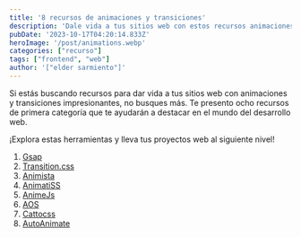 ```yaml
---
title: '8 recursos de animaciones y transiciones'
description: 'Dale vida a tus sitios web con estos recursos animaciones y transiciones.'
pubDate: '2023-10-17T04:20:14.833Z'
heroImage: '/post/animations.webp'
categories: ["recurso"]
tags: ["frontend", "web"]
author: '["elder sarmiento"]'
---
```


Si estás buscando recursos para dar vida a tus sitios web con animaciones y transiciones impresionantes, no busques más. Te presento ocho recursos de primera categoría que te ayudarán a destacar en el mundo del desarrollo web.

¡Explora estas herramientas y lleva tus proyectos web al siguiente nivel!

1. <a href="https://gsap.com/" target="_blank">Gsap</a>
2. <a href="https://www.transition.style/" target="_blank">Transition.css</a>
3. <a href="https://animista.net/" target="_blank">Animista</a>
4. <a href="https://xsgames.co/animatiss/" target="_blank">AnimatiSS</a>
5. <a href="https://animejs.com/" target="_blank">AnimeJs</a>
6. <a href="https://michalsnik.github.io/aos/" target="_blank">AOS</a>
7. <a href="https://www.cattocss.com/" target="_blank">Cattocss</a>
8. <a href="https://auto-animate.formkit.com/" target="_blank">AutoAnimate</a>
